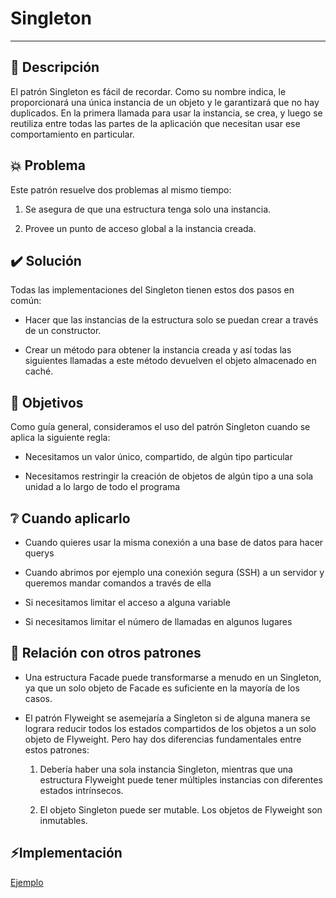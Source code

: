 # Singleton

---

## 📖 Descripción

El patrón Singleton es fácil de recordar. Como su nombre indica, le proporcionará una única instancia de un objeto y le garantizará que no hay duplicados.
En la primera llamada para usar la instancia, se crea, y luego se reutiliza entre todas las partes de la aplicación que necesitan usar ese comportamiento en particular.

## 💥 Problema

Este patrón resuelve dos problemas al mismo tiempo:

1. Se asegura de que una estructura tenga solo una instancia.

2. Provee un punto de acceso global a la instancia creada.

## ✔️ Solución

Todas las implementaciones del Singleton tienen estos dos pasos en común:

- Hacer que las instancias de la estructura solo se puedan crear a través de un constructor.

- Crear un método para obtener la instancia creada y así todas las siguientes llamadas a este método devuelven el objeto almacenado en caché.

## 🚩 Objetivos

Como guía general, consideramos el uso del patrón Singleton cuando se aplica la siguiente regla:

- Necesitamos un valor único, compartido, de algún tipo particular

- Necesitamos restringir la creación de objetos de algún tipo a una sola unidad a lo largo de todo el programa

## ❔ Cuando aplicarlo

- Cuando quieres usar la misma conexión a una base de datos para hacer querys

- Cuando abrimos por ejemplo una conexión segura (SSH) a un servidor y queremos mandar comandos a través de ella

- Si necesitamos limitar el acceso a alguna variable

- Si necesitamos limitar el número de llamadas en algunos lugares

## 👥 Relación con otros patrones

- Una estructura Facade puede transformarse a menudo en un Singleton, ya que un solo objeto de Facade es suficiente en la mayoría de los casos.

- El patrón Flyweight se asemejaría a Singleton si de alguna manera se lograra reducir todos los estados compartidos de los objetos a un solo objeto de Flyweight. Pero hay dos diferencias fundamentales entre estos patrones:

  1. Debería haber una sola instancia Singleton, mientras que una estructura Flyweight puede tener múltiples instancias con diferentes estados intrínsecos.

  2. El objeto Singleton puede ser mutable. Los objetos de Flyweight son inmutables.

## ⚡️Implementación

[Ejemplo](./examples/Singleton/)
